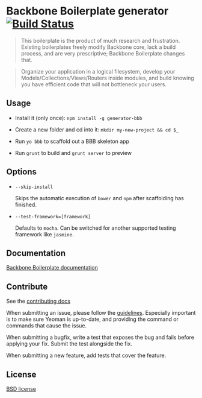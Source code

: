 # Backbone Boilerplate generator [![Build Status](https://secure.travis-ci.org/yeoman/generator-bbb.png?branch=master)](http://travis-ci.org/yeoman/generator-bbb)

> This boilerplate is the product of much research and frustration. Existing
boilerplates freely modify Backbone core, lack a build process, and are very
prescriptive; Backbone Boilerplate changes that.

> Organize your application in a logical filesystem, develop your
Models/Collections/Views/Routers inside modules, and build knowing you have
efficient code that will not bottleneck your users.


## Usage

- Install it (only once): `npm install -g generator-bbb`

- Create a new folder and cd into it: `mkdir my-new-project && cd $_`

- Run `yo bbb` to scaffold out a BBB skeleton app

- Run `grunt` to build and `grunt server` to preview


## Options

* `--skip-install`

  Skips the automatic execution of `bower` and `npm` after
  scaffolding has finished.

* `--test-framework=[framework]`

  Defaults to `mocha`. Can be switched for
  another supported testing framework like `jasmine`.


## Documentation

[Backbone Boilerplate documentation](https://github.com/tbranyen/backbone-boilerplate/wiki)


## Contribute

See the [contributing docs](https://github.com/yeoman/yeoman/blob/master/contributing.md)

When submitting an issue, please follow the [guidelines](https://github.com/yeoman/yeoman/blob/master/contributing.md#issue-submission). Especially important is to make sure Yeoman is up-to-date, and providing the command or commands that cause the issue.

When submitting a bugfix, write a test that exposes the bug and fails before applying your fix. Submit the test alongside the fix.

When submitting a new feature, add tests that cover the feature.


## License

[BSD license](http://opensource.org/licenses/bsd-license.php)
